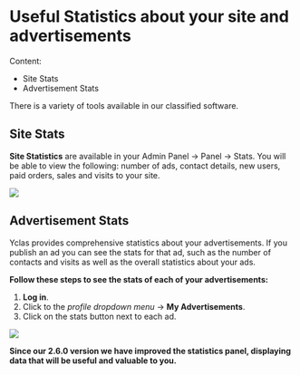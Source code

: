 # Useful Statistics about your site and advertisements
Content:
-   Site Stats
-   Advertisement Stats

There is a variety of tools available in our classified software. 

## Site Stats

**Site Statistics**  are available in your Admin Panel -> Panel -> Stats. You will be able to view the following: number of ads, contact details, new users, paid orders, sales and visits to your site.

![](https://github.com/yclas/guides/blob/master/images/site-stats.png)

## Advertisement Stats

Yclas provides comprehensive statistics about your advertisements. If you publish an ad you can see the stats for that ad, such as the number of contacts and visits as well as the overall statistics about your ads.

**Follow these steps to see the stats of each of your advertisements:**

1.  **Log in**.
2.  Click to the  _profile dropdown menu_  ->  **My Advertisements**.
3.  Click on the stats button next to each ad.

![](https://github.com/yclas/guides/blob/master/images/ad-stats.png)

**Since our 2.6.0 version we have improved the statistics panel, displaying data that will be useful and valuable to you.**
